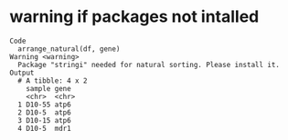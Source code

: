 # warning if packages not intalled

    Code
      arrange_natural(df, gene)
    Warning <warning>
      Package "stringi" needed for natural sorting. Please install it.
    Output
      # A tibble: 4 x 2
        sample gene 
        <chr>  <chr>
      1 D10-55 atp6 
      2 D10-5  atp6 
      3 D10-15 atp6 
      4 D10-5  mdr1 

